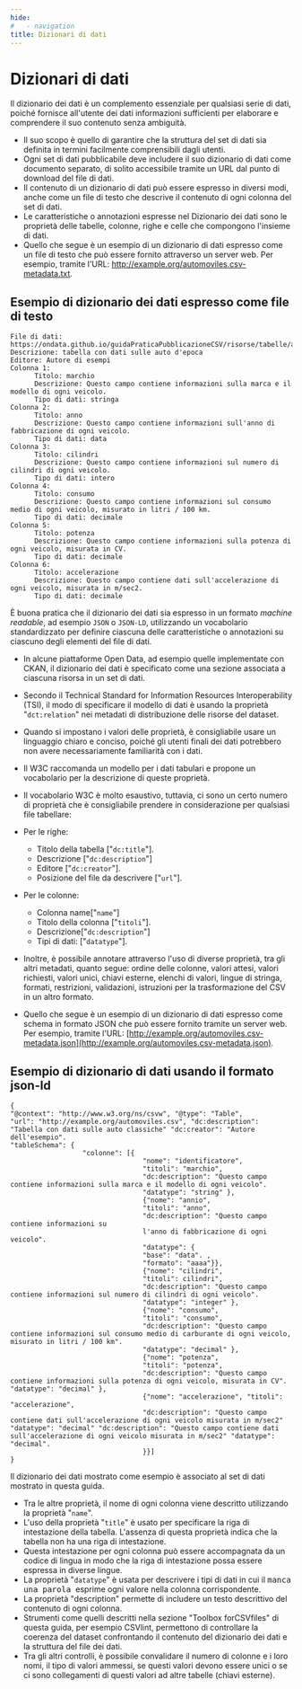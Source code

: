 ```yaml
---
hide:
#   - navigation
title: Dizionari di dati
---
```



# Dizionari di dati

Il dizionario dei dati è un complemento essenziale per qualsiasi serie di dati, poiché fornisce all'utente dei dati informazioni sufficienti per elaborare e comprendere il suo contenuto senza ambiguità.

- Il suo scopo è quello di garantire che la struttura del set di dati sia definita in termini facilmente comprensibili dagli utenti.
- Ogni set di dati pubblicabile deve includere il suo dizionario di dati come documento separato, di solito accessibile tramite un URL dal punto di download del file di dati.
- Il contenuto di un dizionario di dati può essere espresso in diversi modi, anche come un file di testo che descrive il contenuto di ogni colonna del set di dati.
- Le caratteristiche o annotazioni espresse nel Dizionario dei dati sono le proprietà delle tabelle, colonne, righe e celle che compongono l'insieme di dati.
- Quello che segue è un esempio di un dizionario di dati espresso come un file di testo che può essere fornito attraverso un server web. Per esempio, tramite l'URL: http://example.org/automoviles.csv-metadata.txt.


## Esempio di dizionario dei dati espresso come file di testo

```
File di dati: https://ondata.github.io/guidaPraticaPubblicazioneCSV/risorse/tabelle/automobili.csv
Descrizione: tabella con dati sulle auto d'epoca
Editore: Autore di esempi
Colonna 1:
      Titolo: marchio
      Descrizione: Questo campo contiene informazioni sulla marca e il modello di ogni veicolo.
      Tipo di dati: stringa
Colonna 2:
      Titolo: anno
      Descrizione: Questo campo contiene informazioni sull'anno di fabbricazione di ogni veicolo.
      Tipo di dati: data
Colonna 3:
      Titolo: cilindri
      Descrizione: Questo campo contiene informazioni sul numero di cilindri di ogni veicolo.
      Tipo di dati: intero
Colonna 4:
      Titolo: consumo
      Descrizione: Questo campo contiene informazioni sul consumo medio di ogni veicolo, misurato in litri / 100 km.
      Tipo di dati: decimale
Colonna 5:
      Titolo: potenza
      Descrizione: Questo campo contiene informazioni sulla potenza di ogni veicolo, misurata in CV.
      Tipo di dati: decimale
Colonna 6:
      Titolo: accelerazione
      Descrizione: Questo campo contiene dati sull'accelerazione di ogni veicolo, misurata in m/sec2.
      Tipo di dati: decimale
```


È buona pratica che il dizionario dei dati sia espresso in un formato *machine readable*, ad esempio `JSON` o `JSON-LD`, utilizzando un vocabolario standardizzato per definire ciascuna delle caratteristiche o annotazioni su ciascuno degli elementi del file di dati.

- In alcune piattaforme Open Data, ad esempio quelle implementate con CKAN, il dizionario dei dati è specificato come una sezione associata a ciascuna risorsa in un set di dati.
- Secondo il Technical Standard for Information Resources Interoperability (TSI), il modo di specificare il modello di dati è usando la proprietà "`dct:relation`" nei metadati di distribuzione delle risorse del dataset.
- Quando si impostano i valori delle proprietà, è consigliabile usare un linguaggio chiaro e conciso, poiché gli utenti finali dei dati potrebbero non avere necessariamente familiarità con i dati.
- Il W3C raccomanda un modello per i dati tabulari e propone un vocabolario per la descrizione di queste proprietà.
- Il vocabolario W3C è molto esaustivo, tuttavia, ci sono un certo numero di proprietà che è consigliabile prendere in considerazione per qualsiasi file tabellare:

- Per le righe:
     - Titolo della tabella ["`dc:title`"].
     - Descrizione ["`dc:description`"]
     - Editore ["`dc:creator`"].
     - Posizione del file da descrivere ["`url`"].

- Per le colonne:
     - Colonna name["`name`"]
     - Titolo della colonna ["`titoli`"].
     - Descrizione["`dc:description`"]
     - Tipi di dati: ["`datatype`"].

- Inoltre, è possibile annotare attraverso l'uso di diverse proprietà, tra gli altri metadati, quanto segue: ordine delle colonne, valori attesi, valori richiesti, valori unici, chiavi esterne, elenchi di valori, lingue di stringa, formati, restrizioni, validazioni, istruzioni per la trasformazione del CSV in un altro formato.
- Quello che segue è un esempio di un dizionario di dati espresso come schema in formato JSON che può essere fornito tramite un server web. Per esempio, tramite l'URL: [http://example.org/automoviles.csv-metadata.json](http://example.org/automoviles.csv-metadata.json).


## Esempio di dizionario di dati usando il formato json-ld
```
{
"@context": "http://www.w3.org/ns/csvw", "@type": "Table",
"url": "http://example.org/automoviles.csv", "dc:description": "Tabella con dati sulle auto classiche" "dc:creator": "Autore dell'esempio".
"tableSchema": {
                  "colonne": [{
                                 "nome": "identificatore",
                                 "titoli": "marchio",
                                 "dc:description": "Questo campo contiene informazioni sulla marca e il modello di ogni veicolo".
                                 "datatype": "string" },
                                 {"nome": "annio",
                                 "titoli": "anno",
                                 "dc:description": "Questo campo contiene informazioni su
                                 l'anno di fabbricazione di ogni veicolo".
                                 "datatype": {
                                 "base": "data". ,
                                 "formato": "aaaa"}},
                                 {"nome": "cilindri",
                                 "titoli": cilindri",
                                 "dc:description": "Questo campo contiene informazioni sul numero di cilindri di ogni veicolo".
                                 "datatype": "integer" },
                                 {"nome": "consumo",
                                 "titoli": "consumo",
                                 "dc:description": "Questo campo contiene informazioni sul consumo medio di carburante di ogni veicolo, misurato in litri / 100 km".
                                 "datatype": "decimal" },
                                 {"nome": "potenza",
                                 "titoli": "potenza",
                                 "dc:description": "Questo campo contiene informazioni sulla potenza di ogni veicolo, misurata in CV". "datatype": "decimal" },
                                 {"nome": "accelerazione", "titoli": "accelerazione",
                                 "dc:description": "Questo campo contiene dati sull'accelerazione di ogni veicolo misurata in m/sec2" "datatype": "decimal" "dc:description": "Questo campo contiene dati sull'accelerazione di ogni veicolo misurata in m/sec2" "datatype": "decimal".
                                 }}]
}
```

Il dizionario dei dati mostrato come esempio è associato al set di dati mostrato in questa guida.

- Tra le altre proprietà, il nome di ogni colonna viene descritto utilizzando la proprietà "`name`".
- L'uso della proprietà "`title`" è usato per specificare la riga di intestazione della tabella. L'assenza di questa proprietà indica che la tabella non ha una riga di intestazione.
- Questa intestazione per ogni colonna può essere accompagnata da un codice di lingua in modo che la riga di intestazione possa essere espressa in diverse lingue.
- La proprietà "`datatype`" è usata per descrivere i tipi di dati in cui il <kbd>  manca una parola </kbd>
esprime ogni valore nella colonna corrispondente.
- La proprietà "description" permette di includere un testo descrittivo del contenuto di ogni colonna.
- Strumenti come quelli descritti nella sezione "Toolbox forCSVfiles" di questa guida, per esempio CSVlint, permettono di controllare la coerenza del dataset confrontando il contenuto del dizionario dei dati e la struttura del file dei dati.
- Tra gli altri controlli, è possibile convalidare il numero di colonne e i loro nomi, il tipo di valori ammessi, se questi valori devono essere unici o se ci sono collegamenti di questi valori ad altre tabelle (chiavi esterne).

